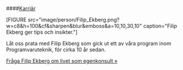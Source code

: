 ####[Karriär](karriar)

[FIGURE src="image/person/Filip_Ekberg.png?w=c8&h=100&cf&sharpen&blur&emboss&a=10,10,30,10" caption="Filip Ekberg ger tips och insikter."]

Låt oss prata med Filip Ekberg som gick ut ett av våra program inom Programvaruteknik, för cirka 10 år sedan.

[Fråga Filip Ekberg om livet som egenkonsult »](blogg/fraga-filip-ekberg-om-livet-som-egenkonsult)
